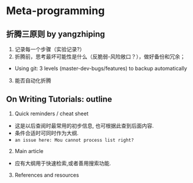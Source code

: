 # Meta-programming

## 折腾三原则 by yangzhiping
1. 记录每一个步骤（实验记录?）
2. 折腾前，思考最坏可能性是什么（反脆弱-风险敞口？），做好备份和冗余；
  * Using git: 3 levels (master-dev-bugs/features) to backup automatically
3. 能否自动化折腾


## On Writing Tutorials: outline
1. Quick reminders / cheat sheet 
  * 这是以后查阅时最常用的初步信息, 也可根据此查到后面内容. 
  * 条件合适时可同时作为大纲.
  * `an issue here: Mou cannot process list right?`
2. Main article
  * 应有大纲用于快速检索,或者善用搜索功能.
3. References and resources